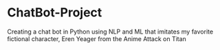 # ChatBot-Project
Creating a chat bot in Python using NLP and ML that imitates my favorite fictional character, Eren Yeager from the Anime Attack on Titan
